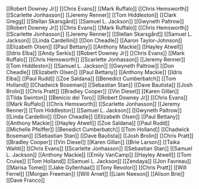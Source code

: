 [[Robert Downey Jr]]
[[Chris Evans]]
[[Mark Ruffalo]]
[[Chris Hemsworth]]
[[Scarlette Jonhasson]]
[[Jeremy Renner]]
[[Tom Hiddleston]]
[[Clark Gregg]]
[[Stellan Skarsgård]]
[[Samuel L. Jackson]]
[[Gwyneth Paltrow]]
[[Robert Downey Jr]]
[[Chris Evans]]
[[Mark Ruffalo]]
[[Chris Hemsworth]]
[[Scarlette Jonhasson]]
[[Jeremy Renner]]
[[Stellan Skarsgård]]
[[Samuel L. Jackson]]
[[Linda Cardellini]]
[[Don Cheadle]]
[[Aaron Taylor-Johnson]]
[[Elizabeth Olsen]]
[[Paul Bettany]]
[[Anthony Mackie]]
[[Hayley Atwell]]
[[Idris Elba]]
[[Andy Serkis]]
[[Robert Downey Jr]]
[[Chris Evans]]
[[Mark Ruffalo]]
[[Chris Hemsworth]]
[[Scarlette Jonhasson]]
[[Jeremy Renner]]
[[Tom Hiddleston]]
[[Samuel L. Jackson]]
[[Gwyneth Paltrow]]
[[Don Cheadle]]
[[Elizabeth Olsen]]
[[Paul Bettany]]
[[Anthony Mackie]]
[[Idris Elba]]
[[Paul Rudd]]
[[Zoe Saldana]]
[[Benedict Cumberbatch]]
[[Tom Holland]]
[[Chadwick Boseman]]
[[Sebastian Stan]]
[[Dave Bautista]]
[[Josh Brolin]]
[[Chris Pratt]]
[[Bradley Cooper]]
[[Vin Diesel]]
[[Karen Gillan]]
[[Tilda Swinton]]
[[Benicio del Toro]]
[[Robert Downey Jr]]
[[Chris Evans]]
[[Mark Ruffalo]]
[[Chris Hemsworth]]
[[Scarlette Jonhasson]]
[[Jeremy Renner]]
[[Tom Hiddleston]]
[[Samuel L. Jackson]]
[[Gwyneth Paltrow]]
[[Linda Cardellini]]
[[Don Cheadle]]
[[Elizabeth Olsen]]
[[Paul Bettany]]
[[Anthony Mackie]]
[[Hayley Atwell]]
[[Zoe Saldana]]
[[Paul Rudd]]
[[Michelle Pfeiffer]]
[[Benedict Cumberbatch]]
[[Tom Holland]]
[[Chadwick Boseman]]
[[Sebastian Stan]]
[[Dave Bautista]]
[[Josh Brolin]]
[[Chris Pratt]]
[[Bradley Cooper]]
[[Vin Diesel]]
[[Karen Gillan]]
[[Brie Larson]]
[[Taika Waititi]]
[[Chris Evans]]
[[Scarlette Jonhasson]]
[[Sebastian Stan]]
[[Samuel L. Jackson]]
[[Anthony Mackie]]
[[Emily VanCamp]]
[[Hayley Atwell]]
[[Tom Cruise]]
[[Tom Holland]]
[[Samuel L. Jackson]]
[[Zendaya]]
[[Jon Favreau]]
[[Marisa Tomei]]
[[Jake Gyllenhaal]]
[[Tony Revolori]]
[[Chris Pratt]]
[[Will Ferrel]]
[[Morgan Freeman]]
[[Will Arnet]]
[[Liam Neeson]]
[[Alison Brie]]
[[Dave Franco]]
